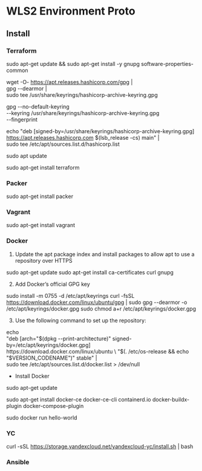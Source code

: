 # WLS2 Environment Proto

## Install

### Terraform

sudo apt-get update && sudo apt-get install -y gnupg software-properties-common

wget -O- https://apt.releases.hashicorp.com/gpg | \
gpg --dearmor | \
sudo tee /usr/share/keyrings/hashicorp-archive-keyring.gpg

gpg --no-default-keyring \
--keyring /usr/share/keyrings/hashicorp-archive-keyring.gpg \
--fingerprint

echo "deb [signed-by=/usr/share/keyrings/hashicorp-archive-keyring.gpg] \
https://apt.releases.hashicorp.com $(lsb_release -cs) main" | \
sudo tee /etc/apt/sources.list.d/hashicorp.list

sudo apt update

sudo apt-get install terraform

### Packer

sudo apt-get install packer

### Vagrant

sudo apt-get install vagrant

### Docker

1. Update the apt package index and install packages to allow apt to use a repository over HTTPS

sudo apt-get update
sudo apt-get install ca-certificates curl gnupg

2. Add Docker’s official GPG key

sudo install -m 0755 -d /etc/apt/keyrings
curl -fsSL https://download.docker.com/linux/ubuntu/gpg | sudo gpg --dearmor -o /etc/apt/keyrings/docker.gpg
sudo chmod a+r /etc/apt/keyrings/docker.gpg

3. Use the following command to set up the repository:

echo \
  "deb [arch="$(dpkg --print-architecture)" signed-by=/etc/apt/keyrings/docker.gpg] https://download.docker.com/linux/ubuntu \
  "$(. /etc/os-release && echo "$VERSION_CODENAME")" stable" | \
  sudo tee /etc/apt/sources.list.d/docker.list > /dev/null

* Install Docker

sudo apt-get update

sudo apt-get install docker-ce docker-ce-cli containerd.io docker-buildx-plugin docker-compose-plugin

sudo docker run hello-world

### YC

curl -sSL https://storage.yandexcloud.net/yandexcloud-yc/install.sh | bash


### Ansible



